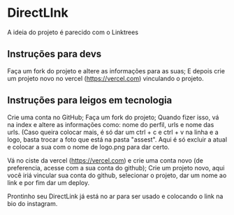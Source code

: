 # DirectLInk
A ideia do projeto é parecido com o Linktrees


## Instruções para devs

Faça um fork do projeto e altere as informações para as suas;
E depois crie um projeto novo no vercel (https://vercel.com) vinculando o projeto. 

## Instruções para leigos em tecnologia

Crie uma conta no GitHub;
Faça um fork do projeto;
Quando fizer isso, vá na index e altere as informações como: nome do perfil, urls e nome das urls. (Caso queira colocar mais, é só dar um ctrl + c e ctrl + v na linha <a>
  e a logo, basta trocar a foto que está na pasta "assest". Aqui é só excluir a atual e colocar a sua com o nome de logo.png para dar certo.

Vá no ciste da vercel (https://vercel.com) e  crie uma conta novo (de preferencia, acesse com a sua conta do github);
Crie um projeto novo, aqui você iriá vincular sua conta do github, selecionar o projeto, dar um nome ao link e por fim dar um deploy.

Prontinho seu DirectLink já está no ar para ser usado e colocando o link na bio do instagram.
